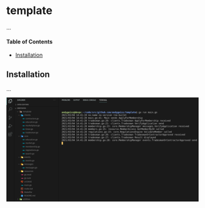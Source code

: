# template

...

#### Table of Contents

- [Installation]()

## Installation

...

![screenshot](screenshot.png)
